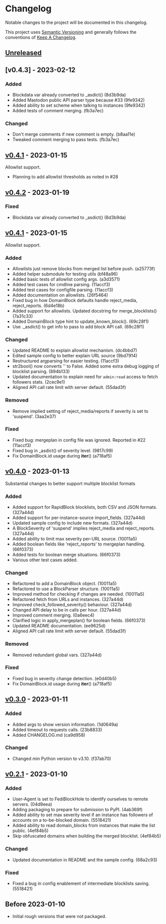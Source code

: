 # Changelog

Notable changes to the project will be documented in this changelog.

This project uses [Semantic Versioning] and generally follows the conventions of [Keep A Changelog].

## [Unreleased]

## [v0.4.3] - 2023-02-12

### Added

- Blockdata var already converted to _asdict() (8d3b9da)
- Added Mastodon public API parser type because #33 (9fe9342)
- Added ability to set scheme when talking to instances (9fe9342)
- Added tests of comment merging. (fb3a7ec)

### Changed

- Don't merge comments if new comment is empty. (b8aa11e)
- Tweaked comment merging to pass tests. (fb3a7ec)

## [v0.4.1] - 2023-01-15

Allowlist support.

- Planning to add allowlist thresholds as noted in #28

## [v0.4.2] - 2023-01-19

### Fixed

- Blockdata var already converted to _asdict() (8d3b9da)

## [v0.4.1] - 2023-01-15

Allowlist support.

### Added

- Allowlists just remove blocks from merged list before push. (a25773f)
- Added helper submodule for testing utils (bf48a96)
- Added basic tests of allowlist config args. (a3d3571)
- Added test cases for cmdline parsing. (11accf3)
- Added test cases for configfile parsing. (11accf3)
- Added documentation on allowlists. (26f5464)
- Fixed bug in how DomainBlock defaults handle reject_media, reject_reports. (6d4e18b)
- Added support for allowlists. Updated docstring for merge_blocklists() (7a31c33)
- Added DomainBlock type hint to update_known_block(). (69c28f1)
- Use ._asdict() to get info to pass to add block API call. (69c28f1)

### Changed

- Updated README to explain allowlist mechanism. (dc4bbd7)
- Edited sample config to better explain URL source (9bd7914)
- Restructured argparsing for easier testing. (11accf3)
- str2bool() now converts '' to False. Added some extra debug logging of blocklist parsing. (894b133)
- Updated documentation to explain need for `admin:read` access to fetch followers stats. (2cec9e1)
- Aligned API call rate limit with server default. (55dad3f)

### Removed

- Remove implied setting of reject_media/reports if severity is set to 'suspend'. (3aa2e37)

### Fixed

- Fixed bug: mergeplan in config file was ignored. Reported in #22 (11accf3)
- Fixed bug in _asdict() of severity level. (9817c99)
- Fix DomainBlock.id usage during __iter__() (a718af5)

## [v0.4.0] - 2023-01-13

Substantial changes to better support multiple blocklist formats

### Added

- Added support for RapidBlock blocklists, both CSV and JSON formats. (327a44d)
- Added support for per-instance-source import_fields. (327a44d)
- Updated sample config to include new formats. (327a44d)
- A BlockSeverity of 'suspend' implies reject_media and reject_reports. (327a44d)
- Added ability to limit max severity per-URL source. (10011a5)
- Added boolean fields like 'reject_reports' to mergeplan handling. (66f0373)
- Added tests for boolean merge situations. (66f0373)
- Various other test cases added.

### Changed

- Refactored to add a DomainBlock object. (10011a5)
- Refactored to use a BlockParser structure. (10011a5)
- Improved method for checking if changes are needed. (10011a5)
- Refactored fetch from URLs and instances. (327a44d)
- Improved check_followed_severity() behaviour. (327a44d)
- Changed API delay to be in calls per hour. (327a44d)
- Improved comment merging. (0a6eec4)
- Clarified logic in apply_mergeplan() for boolean fields. (66f0373)
- Updated README documentation. (ee9625d)
- Aligned API call rate limit with server default. (55dad3f)

### Removed

- Removed redundant global vars. (327a44d)

### Fixed

- Fixed bug in severity change detection. (e0d40b5)
- Fix DomainBlock.id usage during __iter__() (a718af5)

## [v0.3.0] - 2023-01-11

### Added

- Added args to show version information. (1d0649a)
- Added timeout to requests calls. (23b8833)
- Added CHANGELOG.md (ca9d958)

### Changed

- Changed min Python version to v3.10. (f37ab70)

## [v0.2.1] - 2023-01-10

### Added

- User-Agent is set to FediBlockHole to identify ourselves to remote servers. (04d9eea)
- Adding packaging to prepare for submission to PyPI. (4ab369f)
- Added ability to set max severity level if an instance has followers of accounts on a to-be-blocked domain. (5518421)
- Added ability to read domain_blocks from instances that make the list public. (4ef84b5)
- Skip obfuscated domains when building the merged blocklist. (4ef84b5)

### Changed

- Updated documentation in README and the sample config. (68a2c93)

### Fixed

- Fixed a bug in config enablement of intermediate blocklists saving. (5518421)

## Before 2023-01-10

- Initial rough versions that were not packaged.

<!-- Links -->
[keep a changelog]: https://keepachangelog.com/en/1.0.0/
[semantic versioning]: https://semver.org/spec/v2.0.0.html

<!-- Versions -->
[unreleased]: https://github.com/eigenmagic/fediblockhole/compare/v0.4.2...HEAD
[v0.4.2]: https://github.com/eigenmagic/fediblockhole/releases/tag/v0.4.2
[v0.4.1]: https://github.com/eigenmagic/fediblockhole/releases/tag/v0.4.1
[v0.4.0]: https://github.com/eigenmagic/fediblockhole/releases/tag/v0.4.0
[v0.3.0]: https://github.com/eigenmagic/fediblockhole/releases/tag/v0.3.0
[v0.2.1]: https://github.com/eigenmagic/fediblockhole/releases/tag/v0.2.1